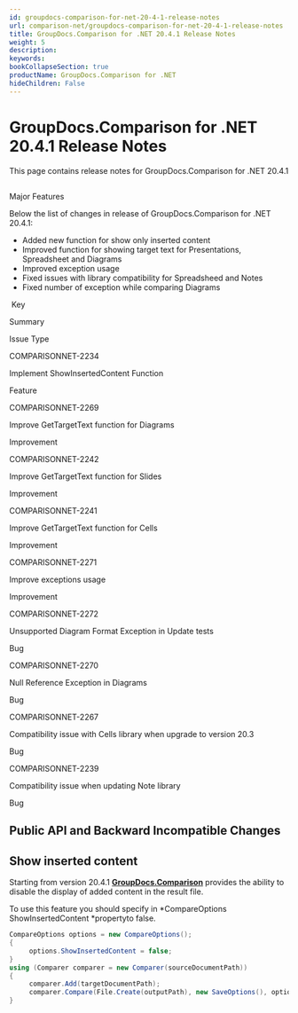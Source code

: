 ```yaml
---
id: groupdocs-comparison-for-net-20-4-1-release-notes
url: comparison-net/groupdocs-comparison-for-net-20-4-1-release-notes
title: GroupDocs.Comparison for .NET 20.4.1 Release Notes
weight: 5
description: 
keywords: 
bookCollapseSection: true
productName: GroupDocs.Comparison for .NET
hideChildren: False
---
```


# GroupDocs.Comparison for .NET 20.4.1 Release Notes

This page contains release notes for GroupDocs.Comparison for .NET 20.4.1

##   
Major Features

Below the list of changes in release of GroupDocs.Comparison for .NET 20.4.1:

*   Added new function for show only inserted content
*   Improved function for showing target text for Presentations, Spreadsheet and Diagrams
*   Improved exception usage 
*   Fixed issues with library compatibility for Spreadsheed and Notes
*   Fixed number of exception while comparing Diagrams

 Key

Summary

Issue Type

COMPARISONNET-2234

Implement ShowInsertedContent Function

Feature

COMPARISONNET-2269

Improve GetTargetText function for Diagrams

Improvement

COMPARISONNET-2242

Improve GetTargetText function for Slides

Improvement

COMPARISONNET-2241

Improve GetTargetText function for Cells

Improvement

COMPARISONNET-2271

Improve exceptions usage

Improvement

COMPARISONNET-2272

Unsupported Diagram Format Exception in Update tests

Bug

COMPARISONNET-2270

Null Reference Exception in Diagrams

Bug

COMPARISONNET-2267

Compatibility issue with Cells library when upgrade to version 20.3

Bug

COMPARISONNET-2239

Compatibility issue when updating Note library

Bug

## Public API and Backward Incompatible Changes

## **Show inserted content**

Starting from version 20.4.1 **[GroupDocs.Comparison](https://products.groupdocs.com/comparison/net)** provides the ability to disable the display of added content in the result file.  
  
To use this feature you should specify in *CompareOptions ShowInsertedContent *propertyto false.  

```csharp
CompareOptions options = new CompareOptions();
{
     options.ShowInsertedContent = false;
}
using (Comparer comparer = new Comparer(sourceDocumentPath))
{
     comparer.Add(targetDocumentPath);
     comparer.Compare(File.Create(outputPath), new SaveOptions(), options);
}
```
